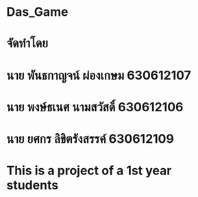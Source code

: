 # Das_Game

# จัดทำโดย
# นาย พันธกาญจน์ ผ่องเกษม 630612107
# นาย พงษ์ธเนศ นามสวัสดิ์ 630612106
#
# นาย ยศกร ลิขิตรังสรรค์ 630612109
# This is a project of a 1st year students
